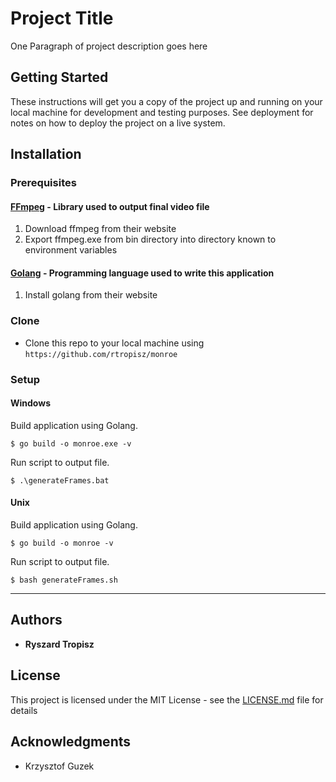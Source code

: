 # Project Title

One Paragraph of project description goes here

## Getting Started

These instructions will get you a copy of the project up and running on your local machine for development and testing purposes. See deployment for notes on how to deploy the project on a live system.



## Installation

### Prerequisites

#### [FFmpeg](https://www.ffmpeg.org/) - Library used to output final video file

1. Download ffmpeg from their website
2. Export ffmpeg.exe from bin directory into directory known to environment variables

#### [Golang](https://golang.org/) - Programming language used to write this application

1.  Install golang from their website

### Clone

- Clone this repo to your local machine using `https://github.com/rtropisz/monroe`

### Setup
#### Windows
Build application using Golang.
```Shell
$ go build -o monroe.exe -v
```
Run script to output file.
```shell
$ .\generateFrames.bat
```

#### Unix
Build application using Golang.
```Shell
$ go build -o monroe -v
```
Run script to output file.
```shell
$ bash generateFrames.sh
```
---

## Authors

* **Ryszard Tropisz**

## License

This project is licensed under the MIT License - see the [LICENSE.md](LICENSE.md) file for details

## Acknowledgments

* Krzysztof Guzek
